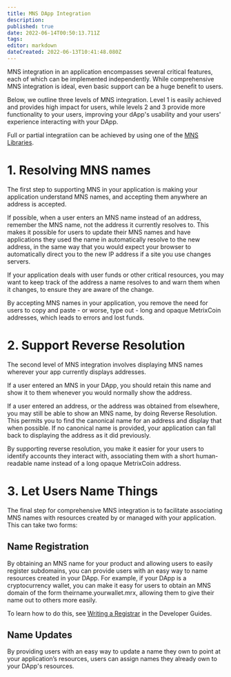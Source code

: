 ```yaml
---
title: MNS DApp Integration
description: 
published: true
date: 2022-06-14T00:50:13.711Z
tags: 
editor: markdown
dateCreated: 2022-06-13T10:41:48.080Z
---
```


MNS integration in an application encompasses several critical features, each of which can be implemented independently. While comprehensive MNS integration is ideal, even basic support can be a huge benefit to users. 

Below, we outline three levels of MNS integration. Level 1 is easily achieved and provides high impact for users, while levels 2 and 3 provide more functionality to your users, improving your dApp's usability and your users' experience interacting with your DApp.

Full or partial integratiion can be achieved by using one of the [MNS Libraries](/develop/library).

# 1. Resolving MNS names
The first step to supporting MNS in your application is making your application understand MNS names, and accepting them anywhere an address is accepted. 

If possible, when a user enters an MNS name instead of an address, remember the MNS name, not the address it currently resolves to. This makes it possible for users to update their MNS names and have applications they used the name in automatically resolve to the new address, in the same way that you would expect your browser to automatically direct you to the new IP address if a site you use changes servers.

If your application deals with user funds or other critical resources, you may want to keep track of the address a name resolves to and warn them when it changes, to ensure they are aware of the change.

By accepting MNS names in your application, you remove the need for users to copy and paste - or worse, type out - long and opaque MetrixCoin addresses, which leads to errors and lost funds.

# 2. Support Reverse Resolution
The second level of MNS integration involves displaying MNS names wherever your app currently displays addresses.

If a user entered an MNS in your DApp, you should retain this name and show it to them whenever you would normally show the address.

If a user entered an address, or the address was obtained from elsewhere, you may still be able to show an MNS name, by doing Reverse Resolution. This permits you to find the canonical name for an address and display that when possible. If no canonical name is provided, your application can fall back to displaying the address as it did previously.

By supporting reverse resolution, you make it easier for your users to identify accounts they interact with, associating them with a short human-readable name instead of a long opaque MetrixCoin address.

# 3. Let Users Name Things
The final step for comprehensive MNS integration is to facilitate associating MNS names with resources created by or managed with your application. This can take two forms:
## Name Registration
By obtaining an MNS name for your product and allowing users to easily register subdomains, you can provide users with an easy way to name resources created in your DApp. For example, if your DApp is a cryptocurrency wallet, you can make it easy for users to obtain an MNS domain of the form theirname.yourwallet.mrx, allowing them to give their name out to others more easily.

To learn how to do this, see [Writing a Registrar](https://wiki.metrix.domains/develop/registrar) in the Developer Guides.
## Name Updates

By providing users with an easy way to update a name they own to point at your application’s resources, users can assign names they already own to your DApp's resources.